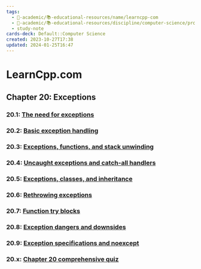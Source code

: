 ```yaml
---
tags:
  - 🔴-academic/📚-educational-resources/name/learncpp-com
  - 🔴-academic/📚-educational-resources/discipline/computer-science/programming-language/cpp
  - study-note
cards-deck: Default::Computer Science
created: 2023-10-27T17:38
updated: 2024-01-25T16:47
---
```


# LearnCpp.com

## Chapter 20꞉ Exceptions

### 20.1: [The need for exceptions](https://www.learncpp.com/cpp-tutorial/the-need-for-exceptions/)

### 20.2: [Basic exception handling](https://www.learncpp.com/cpp-tutorial/basic-exception-handling/)

### 20.3: [Exceptions, functions, and stack unwinding](https://www.learncpp.com/cpp-tutorial/exceptions-functions-and-stack-unwinding/)

### 20.4: [Uncaught exceptions and catch-all handlers](https://www.learncpp.com/cpp-tutorial/uncaught-exceptions-catch-all-handlers/)

### 20.5: [Exceptions, classes, and inheritance](https://www.learncpp.com/cpp-tutorial/exceptions-classes-and-inheritance/)

### 20.6: [Rethrowing exceptions](https://www.learncpp.com/cpp-tutorial/rethrowing-exceptions/)

### 20.7: [Function try blocks](https://www.learncpp.com/cpp-tutorial/function-try-blocks/)

### 20.8: [Exception dangers and downsides](https://www.learncpp.com/cpp-tutorial/exception-dangers-and-downsides/)

### 20.9: [Exception specifications and noexcept](https://www.learncpp.com/cpp-tutorial/exception-specifications-and-noexcept/)

### 20.x: [Chapter 20 comprehensive quiz](https://www.learncpp.com/cpp-tutorial/chapter-20-comprehensive-quiz/)



